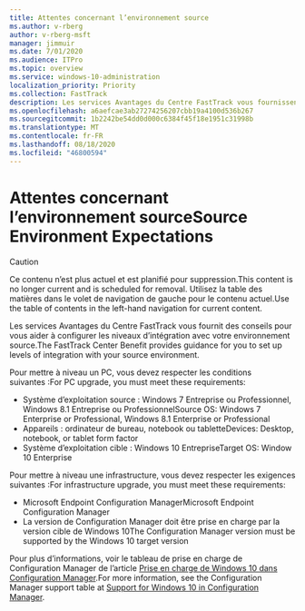 ```yaml
---
title: Attentes concernant l’environnement source
ms.author: v-rberg
author: v-rberg-msft
manager: jimmuir
ms.date: 7/01/2020
ms.audience: ITPro
ms.topic: overview
ms.service: windows-10-administration
localization_priority: Priority
ms.collection: FastTrack
description: Les services Avantages du Centre FastTrack vous fournissent des conseils pour vous aider à configurer les niveaux d’intégration avec votre environnement source pour le déploiement de Windows 10.
ms.openlocfilehash: a6aefcae3ab27274256207cbb19a4100d536b267
ms.sourcegitcommit: 1b2242be54dd0d000c6384f45f18e1951c31998b
ms.translationtype: MT
ms.contentlocale: fr-FR
ms.lasthandoff: 08/18/2020
ms.locfileid: "46800594"
---
```

# <a name="source-environment-expectations"></a><span data-ttu-id="99df8-103">Attentes concernant l’environnement source</span><span class="sxs-lookup"><span data-stu-id="99df8-103">Source Environment Expectations</span></span>

> [!CAUTION]
> <span data-ttu-id="99df8-104">Ce contenu n’est plus actuel et est planifié pour suppression.</span><span class="sxs-lookup"><span data-stu-id="99df8-104">This content is no longer current and is scheduled for removal.</span></span> <span data-ttu-id="99df8-105">Utilisez la table des matières dans le volet de navigation de gauche pour le contenu actuel.</span><span class="sxs-lookup"><span data-stu-id="99df8-105">Use the table of contents in the left-hand navigation for current content.</span></span>

<span data-ttu-id="99df8-106">Les services Avantages du Centre FastTrack vous fournit des conseils pour vous aider à configurer les niveaux d’intégration avec votre environnement source.</span><span class="sxs-lookup"><span data-stu-id="99df8-106">The FastTrack Center Benefit provides guidance for you to set up levels of integration with your source environment.</span></span>
  
<span data-ttu-id="99df8-107">Pour mettre à niveau un PC, vous devez respecter les conditions suivantes :</span><span class="sxs-lookup"><span data-stu-id="99df8-107">For PC upgrade, you must meet these requirements:</span></span>

- <span data-ttu-id="99df8-108">Système d’exploitation source : Windows 7 Entreprise ou Professionnel, Windows 8.1 Entreprise ou Professionnel</span><span class="sxs-lookup"><span data-stu-id="99df8-108">Source OS: Windows 7 Enterprise or Professional, Windows 8.1 Enterprise or Professional</span></span>
- <span data-ttu-id="99df8-109">Appareils : ordinateur de bureau, notebook ou tablette</span><span class="sxs-lookup"><span data-stu-id="99df8-109">Devices: Desktop, notebook, or tablet form factor</span></span>
- <span data-ttu-id="99df8-110">Système d’exploitation cible : Windows 10 Entreprise</span><span class="sxs-lookup"><span data-stu-id="99df8-110">Target OS: Window 10 Enterprise</span></span>

<span data-ttu-id="99df8-111">Pour mettre à niveau une infrastructure, vous devez respecter les exigences suivantes :</span><span class="sxs-lookup"><span data-stu-id="99df8-111">For infrastructure upgrade, you must meet these requirements:</span></span>   

- <span data-ttu-id="99df8-112">Microsoft Endpoint Configuration Manager</span><span class="sxs-lookup"><span data-stu-id="99df8-112">Microsoft Endpoint Configuration Manager</span></span>  
- <span data-ttu-id="99df8-113">La version de Configuration Manager doit être prise en charge par la version cible de Windows 10</span><span class="sxs-lookup"><span data-stu-id="99df8-113">The Configuration Manager version must be supported by the Windows 10 target version</span></span>

<span data-ttu-id="99df8-114">Pour plus d’informations, voir le tableau de prise en charge de Configuration Manager de l’article [Prise en charge de Windows 10 dans Configuration Manager](https://docs.microsoft.com/sccm/core/plan-design/configs/support-for-windows-10).</span><span class="sxs-lookup"><span data-stu-id="99df8-114">For more information, see the Configuration Manager support table at [Support for Windows 10 in Configuration Manager](https://docs.microsoft.com/sccm/core/plan-design/configs/support-for-windows-10).</span></span>
  